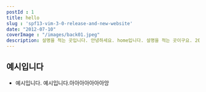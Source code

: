 ```yaml
---
postId : 1
title: hello
slug : 'spf13-vim-3-0-release-and-new-website'
date: "2012-07-10"
coverImage : "/images/back01.jpeg"
description: 설명을 적는 곳입니다. 안녕하세요. home입니다. 설명을 적는 곳이구요. 20글자가 넘어가는 것을 테스트 하기 위해서 작성 중이네요.
---
```


## 예시입니다
- 예시입니다. 예시입니다.아아아아아아아앙
